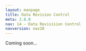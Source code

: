 ```yaml
---
layout: manpage
title: Data Revision Control
meta: 2.8.0
nav: 14 - Data Revisision Control
navversion: nav28
---
```


Coming soon...
